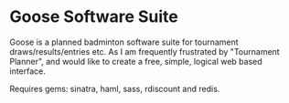 Goose Software Suite
====================

Goose is a planned badminton software suite for tournament draws/results/entries etc. As I am frequently frustrated by "Tournament Planner", and would like to create a free, simple, logical web based interface.

Requires gems: sinatra, haml, sass, rdiscount and redis.
